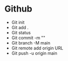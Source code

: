 # Github

- Git init
- Git add .
- Git status
- Git commit -m ""
- Git branch -M main
- Git remote add origin URL
- Git push -u origin main

